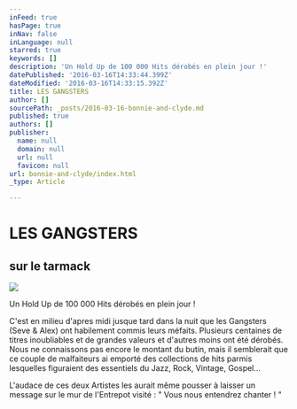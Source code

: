 ```yaml
---
inFeed: true
hasPage: true
inNav: false
inLanguage: null
starred: true
keywords: []
description: 'Un Hold Up de 100 000 Hits dérobés en plein jour !'
datePublished: '2016-03-16T14:33:44.399Z'
dateModified: '2016-03-16T14:33:15.392Z'
title: LES GANGSTERS
author: []
sourcePath: _posts/2016-03-16-bonnie-and-clyde.md
published: true
authors: []
publisher:
  name: null
  domain: null
  url: null
  favicon: null
url: bonnie-and-clyde/index.html
_type: Article

---
```

# LES GANGSTERS

## sur le tarmack
![](https://s3-us-west-2.amazonaws.com/the-grid-img/p/5c5422617298524392cfd6ad323066d056a433e6.jpg)

Un Hold Up de 100 000 Hits dérobés en plein jour !

C'est en milieu d'apres midi jusque tard dans la nuit que les Gangsters (Seve & Alex) ont habilement commis leurs méfaits. Plusieurs centaines de titres inoubliables et de grandes valeurs et d'autres moins ont été dérobés. Nous ne connaissons pas encore le montant du butin, mais il semblerait que ce couple de malfaiteurs ai emporté des collections de hits parmis lesquelles figuraient des essentiels du Jazz, Rock, Vintage, Gospel...

L'audace de ces deux Artistes les aurait même pousser à laisser un message sur le mur de l'Entrepot visité : " Vous nous entendrez chanter ! "